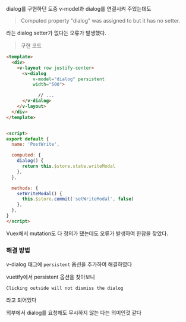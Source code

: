 dialog를 구현하던 도중 v-model과 dialog를 연결시켜 주었는데도 

> Computed property "dialog" was assigned to but it has no setter.

라는 dialog setter가 없다는 오류가 발생했다.



> 구현 코드

```html
<template>
  <div>
    <v-layout row justify-center>
      <v-dialog
          v-model="dialog" persistent
          width="500">

			// ...
      </v-dialog>
    </v-layout>
  </div>
</template>


<script>
export default {
  name: 'PostWrite',

  computed: {
    dialog() {
      return this.$store.state.writeModal
    },
  },

  methods: {
    setWriteModal() {
      this.$store.commit('setWriteModal', false)
    },
  },
}
</script>

```

Vuex에서 mutation도 다 정의가 됐는데도 오류가 발생하여 한참을 찾았다.



### 해결 방법

v-dialog 태그에 `persistent` 옵션을 추가하여 해결하였다

vuetify에서 persistent 옵션을 찾아보니

```
Clicking outside will not dismiss the dialog
```

라고 되어있다

외부에서 dialog를 요청해도 무시하지 않는 다는 의미인것 같다